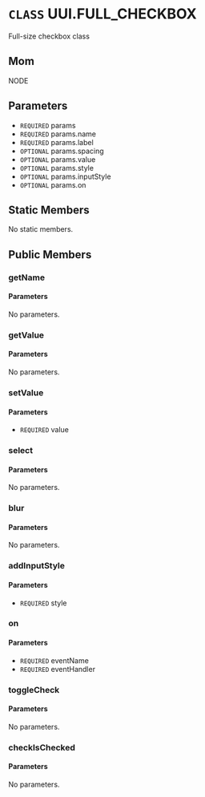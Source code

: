 # `CLASS` UUI.FULL_CHECKBOX
Full-size checkbox class

## Mom
NODE

## Parameters
* `REQUIRED` params 
* `REQUIRED` params.name 
* `REQUIRED` params.label 
* `OPTIONAL` params.spacing 
* `OPTIONAL` params.value 
* `OPTIONAL` params.style 
* `OPTIONAL` params.inputStyle 
* `OPTIONAL` params.on 

## Static Members
No static members.

## Public Members

### getName
#### Parameters
No parameters.

### getValue
#### Parameters
No parameters.

### setValue
#### Parameters
* `REQUIRED` value

### select
#### Parameters
No parameters.

### blur
#### Parameters
No parameters.

### addInputStyle
#### Parameters
* `REQUIRED` style

### on
#### Parameters
* `REQUIRED` eventName
* `REQUIRED` eventHandler

### toggleCheck
#### Parameters
No parameters.

### checkIsChecked
#### Parameters
No parameters.
